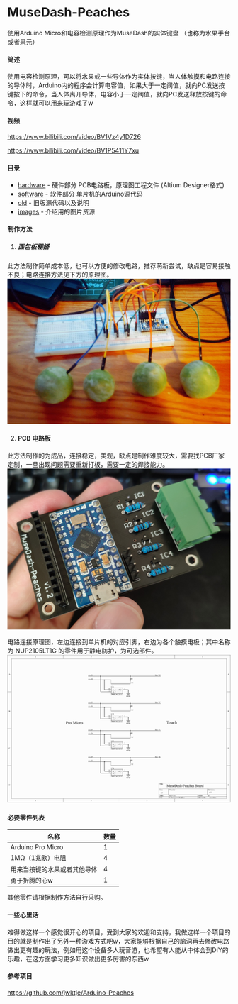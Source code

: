 # MuseDash-Peaches
使用Arduino Micro和电容检测原理作为MuseDash的实体键盘
（也称为水果手台或者果元）

#### 简述
使用电容检测原理，可以将水果或一些导体作为实体按键，当人体触摸和电路连接的导体时，Arduino内的程序会计算电容值，如果大于一定阈值，就向PC发送按键按下的命令，当人体离开导体，电容小于一定阈值，就向PC发送释放按键的命令，这样就可以用来玩游戏了w

#### 视频
<https://www.bilibili.com/video/BV1Vz4y1D726>


<https://www.bilibili.com/video/BV1P5411Y7xu>

#### 目录
- [hardware](https://github.com/ciisaichan/MuseDash-Peaches/tree/master/hardware "hardware") - 硬件部分 PCB电路板，原理图工程文件 (Altium Designer格式)
- [software](https://github.com/ciisaichan/MuseDash-Peaches/tree/master/software "software") - 软件部分 单片机的Arduino源代码
- [old](https://github.com/ciisaichan/MuseDash-Peaches/tree/master/old "old") - 旧版源代码以及说明
- [images](https://github.com/ciisaichan/MuseDash-Peaches/tree/master/images "images") - 介绍用的图片资源

#### 制作方法
1. ##### 面包板棚搭
此方法制作简单成本低，也可以方便的修改电路，推荐萌新尝试，缺点是容易接触不良；电路连接方法见下方的原理图。
![面包板棚搭法](https://raw.githubusercontent.com/ciisaichan/MuseDash-Peaches/master/images/bread_board.jpg)

2. #### PCB 电路板
此方法制作的为成品，连接稳定，美观，缺点是制作难度较大，需要找PCB厂家定制，一旦出现问题需要重新打板，需要一定的焊接能力。
![PCB成品](https://raw.githubusercontent.com/ciisaichan/MuseDash-Peaches/master/images/IMG_20200711_163708.jpg)

电路连接原理图，左边连接到单片机的对应引脚，右边为各个触摸电极；其中名称为 NUP2105LT1G 的零件用于静电防护，为可选部件。
![原理图](https://raw.githubusercontent.com/ciisaichan/MuseDash-Peaches/master/images/musedash-peaches_sch.jpg)

#### 必要零件列表
| 名称 | 数量 |
| ---- | ---- |
| Arduino Pro Micro | 1 |
| 1MΩ（1兆欧）电阻 | 4 |
| 用来当按键的水果或者其他导体 | 4 |
| 勇于折腾的心w | 1 |

其他零件请根据制作方法自行采购。

#### 一些心里话
难得做这样一个感觉很开心的项目，受到大家的欢迎和支持，我做这样一个项目的目的就是制作出了另外一种游戏方式吧w，大家能够根据自己的脑洞再去修改电路做出更有趣的玩法，例如用这个设备多人玩音游，也希望有人能从中体会到DIY的乐趣，在这方面学习更多知识做出更多厉害的东西w

#### 参考项目
<https://github.com/jwktje/Arduino-Peaches>
